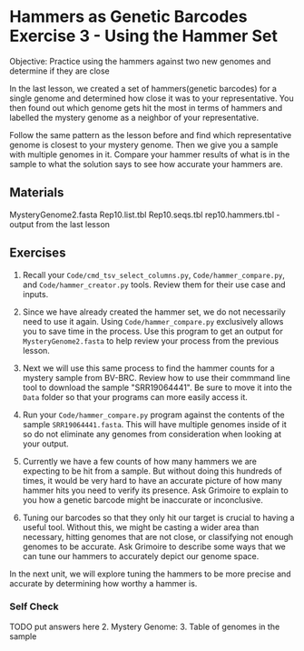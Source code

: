 # Hammers as Genetic Barcodes Exercise 3 - Using the Hammer Set

Objective: Practice using the hammers against two new genomes and determine if they are close

In the last lesson, we created a set of hammers(genetic barcodes) for a single genome and determined how close it was to your representative. You then found out which genome gets hit the most in terms of hammers and labelled the mystery genome as a neighbor of your representative. 

Follow the same pattern as the lesson before and find which representative genome is closest to your mystery genome. Then we give you a sample with multiple genomes in it. Compare your hammer results of what is in the sample to what the solution says to see how accurate your hammers are.

## Materials

MysteryGenome2.fasta
Rep10.list.tbl
Rep10.seqs.tbl 
rep10.hammers.tbl - output from the last lesson

## Exercises

1. Recall your `Code/cmd_tsv_select_columns.py`, `Code/hammer_compare.py`, and `Code/hammer_creator.py` tools. Review them for their use case and inputs. 

2. Since we have already created the hammer set, we do not necessarily need to use it again. Using `Code/hammer_compare.py` exclusively allows you to save time in the process. Use this program to get an output for `MysteryGenome2.fasta` to help review your process from the previous lesson.

3. Next we will use this same process to find the hammer counts for a mystery sample from BV-BRC. Review how to use their commmand line tool to download the sample "SRR19064441". Be sure to move it into the `Data` folder so that your programs can more easily access it.

4. Run your `Code/hammer_compare.py` program against the contents of the sample `SRR19064441.fasta`. This will have multiple genomes inside of it so do not eliminate any genomes from consideration when looking at your output.

4. Currently we have a few counts of how many hammers we are expecting to be hit from a sample. But without doing this hundreds of times, it would be very hard to have an accurate picture of how many hammer hits you need to verify its presence. Ask Grimoire to explain to you how a genetic barcode might be inaccurate or inconclusive.

5. Tuning our barcodes so that they only hit our target is crucial to having a useful tool. Without this, we might be casting a wider area than necessary, hitting genomes that are not close, or classifying not enough genomes to be accurate. Ask Grimoire to describe some ways that we can tune our hammers to accurately depict our genome space.

In the next unit, we will explore tuning the hammers to be more precise and accurate by determining how worthy a hammer is.

### Self Check

TODO put answers here
2. Mystery Genome: 
3. Table of genomes in the sample
